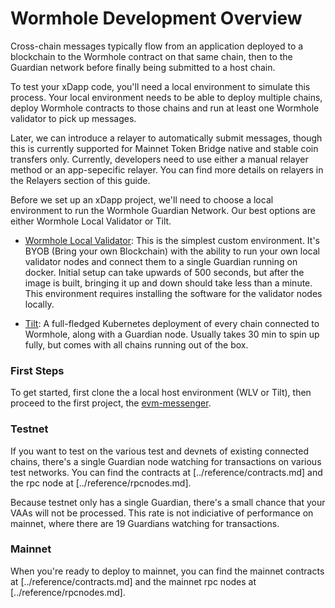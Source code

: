 # Wormhole Development Overview

Cross-chain messages typically flow from an application deployed to a blockchain to the Wormhole contract on that same chain, then to the Guardian network before finally being submitted to a host chain. 

To test your xDapp code, you'll need a local environment to simulate this process. Your local environment needs to be able to deploy multiple chains, deploy  Wormhole contracts to those chains and run at least one Wormhole validator to pick up messages.  

Later, we can introduce a relayer to automatically submit messages, though this is currently supported for Mainnet Token Bridge native and stable coin transfers only. Currently, developers need to use either a manual relayer method or an app-sepecific relayer. You can find more details on relayers in the Relayers section of this guide.

Before we set up an xDapp project, we'll need to choose a local environment to run the Wormhole Guardian Network. Our best options are either Wormhole Local Validator or Tilt.

- [Wormhole Local Validator](./wormhole-local-validator.md): This is the simplest custom environment. It's BYOB (Bring your own Blockchain) with the ability to run your own local validator nodes and connect them to a single Guardian running on docker. Initial setup can take upwards of 500 seconds, but after the image is built, bringing it up and down should take less than a minute. This environment requires installing the software for the validator nodes locally.

- [Tilt](./tilt/overview.md): A full-fledged Kubernetes deployment of every chain connected to Wormhole, along with a Guardian node. Usually takes 30 min to spin up fully, but comes with all chains running out of the box. 

### First Steps
To get started, first clone the a local host environment (WLV or Tilt), then proceed to the first project, the [evm-messenger](../projects/evm-messenger/overview.md).

### Testnet
If you want to test on the various test and devnets of existing connected chains, there's a single Guardian node watching for transactions on various test networks. You can find the contracts at [../reference/contracts.md] and the rpc node at [../reference/rpcnodes.md].

Because testnet only has a single Guardian, there's a small chance that your VAAs will not be processed. This rate is not indiciative of performance on mainnet, where there are 19 Guardians watching for transactions. 

### Mainnet
When you're ready to deploy to mainnet, you can find the mainnet contracts at [../reference/contracts.md] and the mainnet rpc nodes at [../reference/rpcnodes.md].
